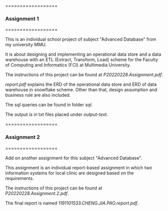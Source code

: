 ==================
### Assignment 1
==================

This is an individual school project of subject "Advanced Database" from my university MMU. 

It is about designing and implementing an operational data store and a data warehouse with an ETL (Extract, Transform, Load) scheme for the Faculty of Computing and Informatics (FCI) at Multimedia University. 

The instructions of this project can be found at *P20220228.Assignment.pdf*.

*report.pdf* explains the ERD of the operational data store and ERD of data warehouse in snowflake scheme. Other than that, design assumption and business rule are also included.

The sql queries can be found in folder *sql*. 

The output is in txt files placed under *output-text*.


==================
### Assignment 2
==================

Add on another assignment for this subject "Advanced Database". 

This assignment is an individual report-based assignment in which two information systems for local clinic are designed based on the requirements. 

The instructions of this project can be found at *P20220228.Assignment.2.pdf*.

The final report is named *1191101533.CHENG.JIA.PAO.report.pdf*.
